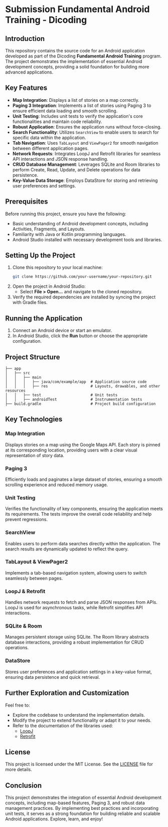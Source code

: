 # Submission Fundamental Android Training - Dicoding

## Introduction

This repository contains the source code for an Android application developed as part of the Dicoding **Fundamental Android Training** program. The project demonstrates the implementation of essential Android development concepts, providing a solid foundation for building more advanced applications.

## Key Features

- **Map Integration**: Displays a list of stories on a map correctly.
- **Paging 3 Integration**: Implements a list of stories using Paging 3 to ensure efficient data loading and smooth scrolling.
- **Unit Testing**: Includes unit tests to verify the application's core functionalities and maintain code reliability.
- **Robust Application**: Ensures the application runs without force-closing.
- **Search Functionality**: Utilizes `SearchView` to enable users to search for specific data within the application.
- **Tab Navigation**: Uses `TabLayout` and `ViewPager2` for smooth navigation between different application pages.
- **Network Requests**: Integrates LoopJ and Retrofit libraries for seamless API interactions and JSON response handling.
- **CRUD Database Management**: Leverages SQLite and Room libraries to perform Create, Read, Update, and Delete operations for data persistence.
- **Key-Value Data Storage**: Employs DataStore for storing and retrieving user preferences and settings.

## Prerequisites

Before running this project, ensure you have the following:

- Basic understanding of Android development concepts, including Activities, Fragments, and Layouts.
- Familiarity with Java or Kotlin programming languages.
- Android Studio installed with necessary development tools and libraries.

## Setting Up the Project

1. Clone this repository to your local machine:
   ```bash
   git clone https://github.com/your-username/your-repository.git
   ```
2. Open the project in Android Studio:
   - Select **File > Open...** and navigate to the cloned repository.
3. Verify the required dependencies are installed by syncing the project with Gradle files.

## Running the Application

1. Connect an Android device or start an emulator.
2. In Android Studio, click the **Run** button or choose the appropriate configuration.

## Project Structure

```plaintext
├── app
│   ├── src
│   │   ├── main
│   │   │   ├── java/com/example/app  # Application source code
│   │   │   ├── res                   # Layouts, drawables, and other resources
│   │   ├── test                      # Unit tests
│   │   ├── androidTest               # Instrumentation tests
├── build.gradle                      # Project build configuration
```

## Key Technologies

### Map Integration
Displays stories on a map using the Google Maps API. Each story is pinned at its corresponding location, providing users with a clear visual representation of story data.

### Paging 3
Efficiently loads and paginates a large dataset of stories, ensuring a smooth scrolling experience and reduced memory usage.

### Unit Testing
Verifies the functionality of key components, ensuring the application meets its requirements. The tests improve the overall code reliability and help prevent regressions.

### SearchView
Enables users to perform data searches directly within the application. The search results are dynamically updated to reflect the query.

### TabLayout & ViewPager2
Implements a tab-based navigation system, allowing users to switch seamlessly between pages.

### LoopJ & Retrofit
Handles network requests to fetch and parse JSON responses from APIs. LoopJ is used for asynchronous tasks, while Retrofit simplifies API interactions.

### SQLite & Room
Manages persistent storage using SQLite. The Room library abstracts database interactions, providing a robust implementation for CRUD operations.

### DataStore
Stores user preferences and application settings in a key-value format, ensuring data persistence and quick retrieval.

## Further Exploration and Customization

Feel free to:

- Explore the codebase to understand the implementation details.
- Modify the project to extend functionality or adapt it to your needs.
- Refer to the documentation of the libraries used:
  - [LoopJ](https://loopj.com/)
  - [Retrofit](https://square.github.io/retrofit/)

## License

This project is licensed under the MIT License. See the [LICENSE](LICENSE) file for more details.

## Conclusion

This project demonstrates the integration of essential Android development concepts, including map-based features, Paging 3, and robust data management practices. By implementing best practices and incorporating unit tests, it serves as a strong foundation for building reliable and scalable Android applications. Explore, learn, and enjoy!
